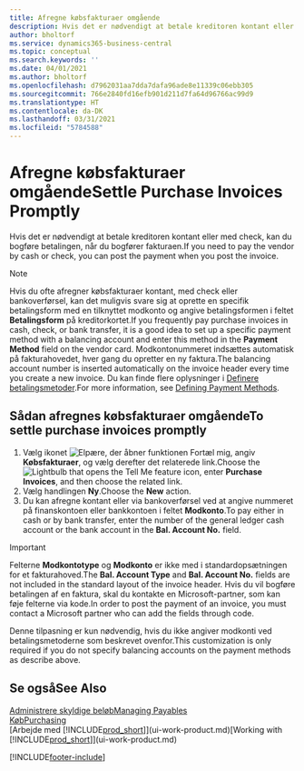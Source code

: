 ```yaml
---
title: Afregne købsfakturaer omgående
description: Hvis det er nødvendigt at betale kreditoren kontant eller med check, kan du få ordnet bogføringen, når du bogfører fakturaen.
author: bholtorf
ms.service: dynamics365-business-central
ms.topic: conceptual
ms.search.keywords: ''
ms.date: 04/01/2021
ms.author: bholtorf
ms.openlocfilehash: d7962031aa7dda7dafa96ade8e11339c06ebb305
ms.sourcegitcommit: 766e2840fd16efb901d211d7fa64d96766ac99d9
ms.translationtype: HT
ms.contentlocale: da-DK
ms.lasthandoff: 03/31/2021
ms.locfileid: "5784588"
---
```

# <a name="settle-purchase-invoices-promptly"></a><span data-ttu-id="109e3-103">Afregne købsfakturaer omgående</span><span class="sxs-lookup"><span data-stu-id="109e3-103">Settle Purchase Invoices Promptly</span></span>

<span data-ttu-id="109e3-104">Hvis det er nødvendigt at betale kreditoren kontant eller med check, kan du bogføre betalingen, når du bogfører fakturaen.</span><span class="sxs-lookup"><span data-stu-id="109e3-104">If you need to pay the vendor by cash or check, you can post the payment when you post the invoice.</span></span>  

> [!NOTE]  
> <span data-ttu-id="109e3-105">Hvis du ofte afregner købsfakturaer kontant, med check eller bankoverførsel, kan det muligvis svare sig at oprette en specifik betalingsform med en tilknyttet modkonto og angive betalingsformen i feltet **Betalingsform** på kreditorkortet.</span><span class="sxs-lookup"><span data-stu-id="109e3-105">If you frequently pay purchase invoices in cash, check, or bank transfer, it is a good idea to set up a specific payment method with a balancing account and enter this method in the **Payment Method** field on the vendor card.</span></span> <span data-ttu-id="109e3-106">Modkontonummeret indsættes automatisk på fakturahovedet, hver gang du opretter en ny faktura.</span><span class="sxs-lookup"><span data-stu-id="109e3-106">The balancing account number is inserted automatically on the invoice header every time you create a new invoice.</span></span> <span data-ttu-id="109e3-107">Du kan finde flere oplysninger i [Definere betalingsmetoder](finance-payment-methods.md).</span><span class="sxs-lookup"><span data-stu-id="109e3-107">For more information, see [Defining Payment Methods](finance-payment-methods.md).</span></span>  

## <a name="to-settle-purchase-invoices-promptly"></a><span data-ttu-id="109e3-108">Sådan afregnes købsfakturaer omgående</span><span class="sxs-lookup"><span data-stu-id="109e3-108">To settle purchase invoices promptly</span></span>

1. <span data-ttu-id="109e3-109">Vælg ikonet ![Elpære, der åbner funktionen Fortæl mig](media/ui-search/search_small.png "Fortæl mig, hvad du vil foretage dig"), angiv **Købsfakturaer**, og vælg derefter det relaterede link.</span><span class="sxs-lookup"><span data-stu-id="109e3-109">Choose the ![Lightbulb that opens the Tell Me feature](media/ui-search/search_small.png "Tell me what you want to do") icon, enter **Purchase Invoices**, and then choose the related link.</span></span>  
2. <span data-ttu-id="109e3-110">Vælg handlingen **Ny**.</span><span class="sxs-lookup"><span data-stu-id="109e3-110">Choose the **New** action.</span></span>  
3. <span data-ttu-id="109e3-111">Du kan afregne kontant eller via bankoverførsel ved at angive nummeret på finanskontoen eller bankkontoen i feltet **Modkonto**.</span><span class="sxs-lookup"><span data-stu-id="109e3-111">To pay either in cash or by bank transfer, enter the number of the general ledger cash account or the bank account in the **Bal. Account No.** field.</span></span>  

> [!IMPORTANT]  
> <span data-ttu-id="109e3-112">Felterne **Modkontotype** og **Modkonto** er ikke med i standardopsætningen for et fakturahoved.</span><span class="sxs-lookup"><span data-stu-id="109e3-112">The **Bal. Account Type** and **Bal. Account No.** fields are not included in the standard layout of the invoice header.</span></span> <span data-ttu-id="109e3-113">Hvis du vil bogføre betalingen af en faktura, skal du kontakte en Microsoft-partner, som kan føje felterne via kode.</span><span class="sxs-lookup"><span data-stu-id="109e3-113">In order to post the payment of an invoice, you must contact a Microsoft partner who can add the fields through code.</span></span>  
>
> <span data-ttu-id="109e3-114">Denne tilpasning er kun nødvendig, hvis du ikke angiver modkonti ved betalingsmetoderne som beskrevet ovenfor.</span><span class="sxs-lookup"><span data-stu-id="109e3-114">This customization is only required if you do not specify balancing accounts on the payment methods as describe above.</span></span>

## <a name="see-also"></a><span data-ttu-id="109e3-115">Se også</span><span class="sxs-lookup"><span data-stu-id="109e3-115">See Also</span></span>

[<span data-ttu-id="109e3-116">Administrere skyldige beløb</span><span class="sxs-lookup"><span data-stu-id="109e3-116">Managing Payables</span></span>](payables-manage-payables.md)  
[<span data-ttu-id="109e3-117">Køb</span><span class="sxs-lookup"><span data-stu-id="109e3-117">Purchasing</span></span>](purchasing-manage-purchasing.md)  
<span data-ttu-id="109e3-118">[Arbejde med [!INCLUDE[prod_short](includes/prod_short.md)]](ui-work-product.md)</span><span class="sxs-lookup"><span data-stu-id="109e3-118">[Working with [!INCLUDE[prod_short](includes/prod_short.md)]](ui-work-product.md)</span></span>  


[!INCLUDE[footer-include](includes/footer-banner.md)]